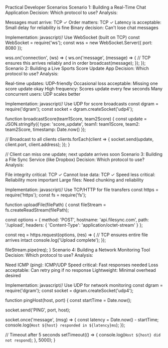 Practical Developer Scenarios
Scenario 1: Building a Real-Time Chat Application
Decision: Which protocol to use?
Analysis:

Messages must arrive: TCP ✓
Order matters: TCP ✓
Latency is acceptable: Small delay for reliability is fine
Binary decision: Can't lose chat messages

Implementation:
javascript// Use WebSocket (built on TCP)
const WebSocket = require('ws');
const wss = new WebSocket.Server({ port: 8080 });

wss.on('connection', (ws) => {
  ws.on('message', (message) => {
    // TCP ensures this arrives reliably and in order
    broadcast(message);
  });
});
Scenario 2: Building a Live Sports Score Update App
Decision: Which protocol to use?
Analysis:

Real-time updates: UDP-friendly
Occasional loss acceptable: Missing one score update okay
High frequency: Scores update every few seconds
Many concurrent users: UDP scales better

Implementation:
javascript// Use UDP for score broadcasts
const dgram = require('dgram');
const socket = dgram.createSocket('udp4');

function broadcastScore(team1Score, team2Score) {
  const update = JSON.stringify({
    type: 'score_update',
    team1: team1Score,
    team2: team2Score,
    timestamp: Date.now()
  });
  
  // Broadcast to all clients
  clients.forEach(client => {
    socket.send(update, client.port, client.address);
  });
}

// Client can miss one update; next update arrives soon
Scenario 3: Building a File Sync Service (like Dropbox)
Decision: Which protocol to use?
Analysis:

File integrity critical: TCP ✓
Cannot lose data: TCP ✓
Speed less critical: Reliability more important
Large files: Need chunking and reliability

Implementation:
javascript// Use TCP/HTTP for file transfers
const https = require('https');
const fs = require('fs');

function uploadFile(filePath) {
  const fileStream = fs.createReadStream(filePath);
  
  const options = {
    method: 'POST',
    hostname: 'api.filesync.com',
    path: '/upload',
    headers: { 'Content-Type': 'application/octet-stream' }
  };
  
  const req = https.request(options, (res) => {
    // TCP ensures entire file arrives intact
    console.log('Upload complete');
  });
  
  fileStream.pipe(req);
}
Scenario 4: Building a Network Monitoring Tool
Decision: Which protocol to use?
Analysis:

Need ICMP (ping): ICMP/UDP
Speed critical: Fast responses needed
Loss acceptable: Can retry ping if no response
Lightweight: Minimal overhead desired

Implementation:
javascript// Use UDP for network monitoring
const dgram = require('dgram');
const socket = dgram.createSocket('udp4');

function pingHost(host, port) {
  const startTime = Date.now();
  
  socket.send('PING', port, host);
  
  socket.once('message', (msg) => {
    const latency = Date.now() - startTime;
    console.log(`Host ${host} responded in ${latency}ms`);
  });
  
  // Timeout after 5 seconds
  setTimeout(() => {
    console.log(`Host ${host} did not respond`);
  }, 5000);
}